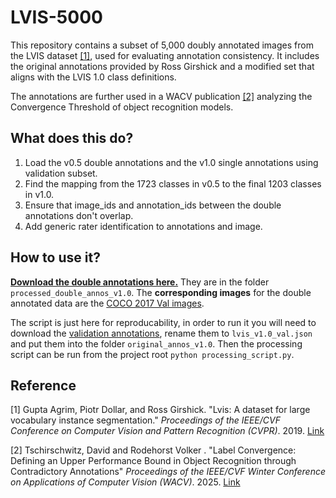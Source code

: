 # LVIS-5000

This repository contains a subset of 5,000 doubly annotated images from the LVIS dataset [[1]](#1), used for evaluating annotation
consistency. It includes the original annotations provided by Ross Girshick and a modified set that aligns with the 
LVIS 1.0 class definitions.

The annotations are further used in a WACV publication [[2]](#2) analyzing the Convergence Threshold of object recognition models.

## What does this do?

1. Load the v0.5 double annotations and the v1.0 single annotations using validation subset.
2. Find the mapping from the 1723 classes in v0.5 to the final 1203 classes in v1.0.
3. Ensure that image_ids and annotation_ids between the double annotations don't overlap.
4. Add generic rater identification to annotations and image.

## How to use it?

**[Download the double annotations here.](processed_double_annos_v1.0/lvis_v1.0_val_doubly_annos.json)** They are in the folder 
`processed_double_annos_v1.0`. The **corresponding images** for the double annotated data are the
[COCO 2017 Val images](https://cocodataset.org/#download).

The script is just here for reproducability, in order to run it you will need to download the 
[validation annotations](https://www.lvisdataset.org/dataset), rename them to `lvis_v1.0_val.json` and put them into the
folder `original_annos_v1.0`. Then the processing script can be run from the project root `python processing_script.py`.

## Reference

<a id="1">[1]</a> Gupta Agrim, Piotr Dollar, and Ross Girshick. "Lvis: A dataset for large vocabulary instance segmentation." 
_Proceedings of the IEEE/CVF Conference on Computer Vision and Pattern Recognition (CVPR)_. 2019. 
[Link](https://openaccess.thecvf.com/content_CVPR_2019/html/Gupta_LVIS_A_Dataset_for_Large_Vocabulary_Instance_Segmentation_CVPR_2019_paper.html)

<a id="2">[2]</a> Tschirschwitz, David and Rodehorst Volker . "Label Convergence: Defining an Upper Performance Bound in 
Object Recognition through Contradictory Annotations" _Proceedings of the IEEE/CVF Winter Conference on Applications of 
Computer Vision (WACV)_. 2025. [Link](https://arxiv.org/abs/2409.09412)
